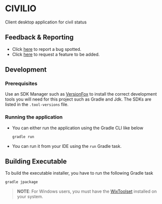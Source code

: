 # CIVILIO
Client desktop application for civil status

## Feedback & Reporting
- Click [here](https://brinestone.atlassian.net/jira/software/projects/CI/form/1?atlOrigin=eyJpIjoiOTgyMjM2NDZmYTNlNDcwMWI0YjFhZTk4NDMzNjQyNmQiLCJwIjoiaiJ9) to report a bug spotted.
- Click [here](https://brinestone.atlassian.net/jira/software/projects/CI/form/2?atlOrigin=eyJpIjoiM2Y2YzY0M2M4MTc0NDk3YWE1NmYyYWQxN2EyMjk1YzYiLCJwIjoiaiJ9) to request a feature to be added.

## Development

### Prerequisites
Use an SDK Manager such as [VersionFox](https://github.com/version-fox/vfox) to install the correct development tools you will need for this project such as Gradle and Jdk. The SDKs are listed in the `.tool-versions` file.

### Running the application
- You can either run the application using the Gradle CLI like below
    ```bash
    gradle run
    ```
- You can run it from your IDE using the `run` Gradle task.

## Building Executable
To build the executable installer, you have to run the following Gradle task
```bash
gradle jpackage
```
> **NOTE**: For Windows users, you must have the [WixToolset](https://github.com/wixtoolset/wix3/releases/tag/wix3141rtm) installed on your
> system.